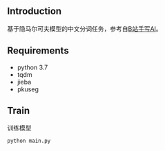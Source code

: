 ## Introduction

基于隐马尔可夫模型的中文分词任务，参考自[B站手写AI](https://www.bilibili.com/video/BV1aP4y147gA/?p=11&spm_id_from=333.880.my_history.page.click&vd_source=c7619164da65e027447f7d2e76409d3e)。 

## Requirements

* python 3.7
* tqdm
* jieba
* pkuseg

## Train
训练模型

    python main.py

